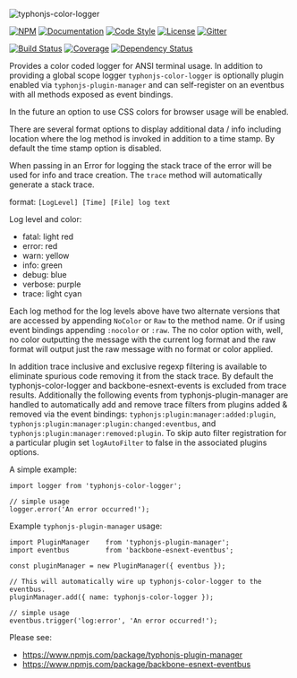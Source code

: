 ![typhonjs-color-logger](https://i.imgur.com/lVMXg3h.png)

[![NPM](https://img.shields.io/npm/v/typhonjs-color-logger.svg?label=npm)](https://www.npmjs.com/package/typhonjs-color-logger)
[![Documentation](http://docs.typhonjs.io/typhonjs-node-utils/typhonjs-color-logger/badge.svg)](http://docs.typhonjs.io/typhonjs-node-utils/typhonjs-color-logger/)
[![Code Style](https://img.shields.io/badge/code%20style-allman-yellowgreen.svg?style=flat)](https://en.wikipedia.org/wiki/Indent_style#Allman_style)
[![License](https://img.shields.io/badge/license-MPLv2-yellowgreen.svg?style=flat)](https://github.com/typhonjs-node-utils/typhonjs-color-logger/blob/master/LICENSE)
[![Gitter](https://img.shields.io/gitter/room/typhonjs/TyphonJS.svg)](https://gitter.im/typhonjs/TyphonJS)

[![Build Status](https://travis-ci.org/typhonjs-node-utils/typhonjs-color-logger.svg?branch=master)](https://travis-ci.org/typhonjs-node-utils/typhonjs-color-logger)
[![Coverage](https://img.shields.io/codecov/c/github/typhonjs-node-utils/typhonjs-color-logger.svg)](https://codecov.io/github/typhonjs-node-utils/typhonjs-color-logger)
[![Dependency Status](https://david-dm.org/typhonjs-node-utils/typhonjs-color-logger.svg)](https://david-dm.org/typhonjs-node-utils/typhonjs-color-logger)

Provides a color coded logger for ANSI terminal usage. In addition to providing a global scope logger
`typhonjs-color-logger` is optionally plugin enabled via `typhonjs-plugin-manager` and can self-register on an
eventbus with all methods exposed as event bindings.

In the future an option to use CSS colors for browser usage will be enabled.

There are several format options to display additional data / info including location where the log method is
invoked in addition to a time stamp. By default the time stamp option is disabled.

When passing in an Error for logging the stack trace of the error will be used for info and trace creation. The
`trace` method will automatically generate a stack trace.

format:
`[LogLevel] [Time] [File] log text`

Log level and color:
- fatal: light red
- error: red
- warn: yellow
- info: green
- debug: blue
- verbose: purple
- trace: light cyan

Each log method for the log levels above have two alternate versions that are accessed by appending `NoColor` or
`Raw` to the method name. Or if using event bindings appending `:nocolor` or `:raw`. The no color option with, well,
no color outputting the message with the current log format and the raw format will output just the raw message with
no format or color applied.

In addition trace inclusive and exclusive regexp filtering is available to eliminate spurious code removing it from
the stack trace. By default the typhonjs-color-logger and backbone-esnext-events is excluded from trace results.
Additionally the following events from typhonjs-plugin-manager are handled to automatically add and remove trace
filters from plugins added & removed via the event bindings: `typhonjs:plugin:manager:added:plugin`,
`typhonjs:plugin:manager:plugin:changed:eventbus`, and `typhonjs:plugin:manager:removed:plugin`. To skip auto
filter registration for a particular plugin set `logAutoFilter` to false in the associated plugins options.

A simple example:
```
import logger from 'typhonjs-color-logger';

// simple usage
logger.error('An error occurred!');
```

Example `typhonjs-plugin-manager` usage:
```
import PluginManager    from 'typhonjs-plugin-manager';
import eventbus         from 'backbone-esnext-eventbus';

const pluginManager = new PluginManager({ eventbus });

// This will automatically wire up typhonjs-color-logger to the eventbus.
pluginManager.add({ name: typhonjs-color-logger });

// simple usage
eventbus.trigger('log:error', 'An error occurred!');
```

Please see:
- https://www.npmjs.com/package/typhonjs-plugin-manager
- https://www.npmjs.com/package/backbone-esnext-eventbus
